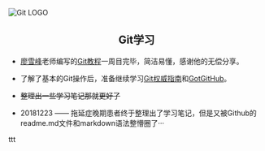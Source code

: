 ![Git LOGO](https://git-scm.com/images/logo@2x.png)

<center><h2>Git学习</h2></center>

- [廖雪峰](https://www.liaoxuefeng.com)老师编写的[Git教程](https://www.liaoxuefeng.com/wiki/0013739516305929606dd18361248578c67b8067c8c017b000)一周目完毕，简洁易懂，感谢他的无偿分享。
- 了解了基本的Git操作后，准备继续学习[Git权威指南](http://www.worldhello.net/gotgit/)和[GotGitHub](http://www.worldhello.net/gotgithub/index.html)。
- ~~整理出一些学习笔记那就更好了~~

- 20181223 —— 拖延症晚期患者终于整理出了学习笔记，但是又被Github的readme.md文件和markdown语法整懵圈了··· 

ttt

